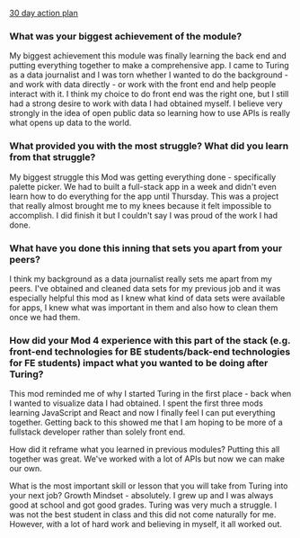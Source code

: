 [30 day action plan](https://gist.github.com/mariastlouis/a74abd1f714e66e11fbe2880a2c577ea)

### What was your biggest achievement of the module?
 
My biggest achievement this module was finally learning the back end and putting everything together to make a comprehensive app. I came to Turing as a data journalist and I was torn whether I wanted to do the background - and work with data directly - or work with the front end and help people interact with it. I think my choice to do front end was the right one, but I still had a strong desire to work with data I had obtained myself. I believe very strongly in the idea of open public data so learning how to use APIs is really what opens up data to the world. 

### What provided you with the most struggle? What did you learn from that struggle?
My biggest struggle this Mod was getting everything done - specifically palette picker. We had to built a full-stack app in a week and didn't even learn how to do everything for the app until Thursday. This was a project that really almost brought me to my knees because it felt impossible to accomplish. I did finish it but I couldn't say I was proud of the work I had done. 


### What have you done this inning that sets you apart from your peers?
I think my background as a data journalist really sets me apart from my peers. I've obtained and cleaned data sets for my previous job and it was especially helpful this mod as I knew what kind of data sets were available for apps, I knew what was important in them and also how to clean them once we had them. 


### How did your Mod 4 experience with this part of the stack (e.g. front-end technologies for BE students/back-end technologies for FE students) impact what you wanted to be doing after Turing? 
This mod reminded me of why I started Turing in the first place - back when I wanted to visualize data I had obtained. I spent the first three mods learning JavaScript and React and now I finally feel I can put everything together. Getting back to this showed me that I am hoping to be more of a fullstack developer rather than solely front end. 


How did it reframe what you learned in previous modules?
Putting this all together was great. We've worked with a lot of APIs but now we can make our own. 


What is the most important skill or lesson that you will take from Turing into your next job?
Growth Mindset - absolutely. I grew up and I was always good at school and got good grades. Turing was very much a struggle. I was not the best student in class and this did not come naturally for me. However, with a lot of hard work and believing in myself, it all worked out. 
